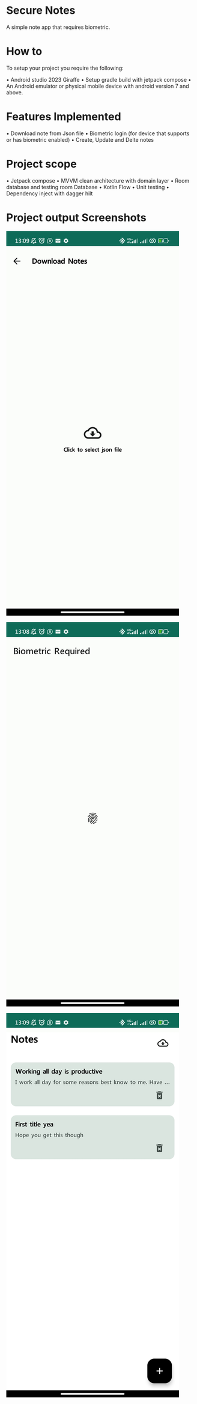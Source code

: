 # Secure Notes

A simple note app that requires biometric.

# How to
To setup your project you require the following:

• Android studio 2023 Giraffe
• Setup gradle build with jetpack compose
• An Android emulator or physical mobile device with android version 7 and above.

# Features Implemented
• Download note from Json file
• Biometric login (for device that supports or has biometric enabled)
• Create, Update and Delte notes

# Project scope
• Jetpack compose
• MVVM clean architecture with domain layer
• Room database and testing room Database
• Kotlin Flow
• Unit testing
• Dependency inject with dagger hilt

# Project output Screenshots
![](screenshots/sc1.jpg)

![](screenshots/sc3.jpg)

![](screenshots/sc4.jpg)
